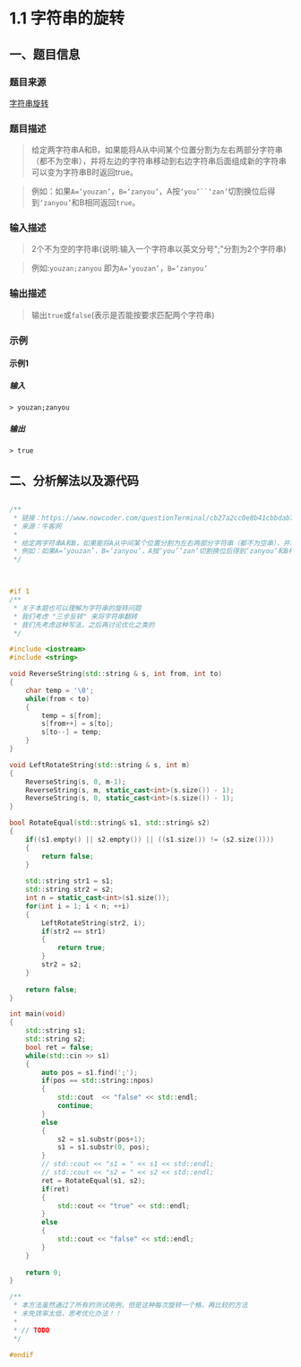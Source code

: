 # 1.1 字符串的旋转

## 一、题目信息

### 题目来源

[字符串旋转](https://www.nowcoder.com/questionTerminal/cb27a2cc0e8b41cbbdab7b0ca5c1bc23)

### 题目描述

> 给定两字符串A和B，如果能将A从中间某个位置分割为左右两部分字符串（都不为空串），并将左边的字符串移动到右边字符串后面组成新的字符串可以变为字符串B时返回true。

> 例如：如果`A=‘youzan’`，`B=‘zanyou’`，A按`‘you’``‘zan’`切割换位后得到`‘zanyou’`和B相同返回`true`。

### 输入描述

> 2个不为空的字符串(说明:输入一个字符串以英文分号";"分割为2个字符串)

> 例如:`youzan;zanyou` 即为`A=‘youzan’`，`B=‘zanyou’`

### 输出描述

> 输出`true`或`false`(表示是否能按要求匹配两个字符串)

### 示例

#### 示例1

##### 输入

    > youzan;zanyou

##### 输出

    > true

## 二、分析解法以及源代码

```c++

/**
 * 链接：https://www.nowcoder.com/questionTerminal/cb27a2cc0e8b41cbbdab7b0ca5c1bc23
 * 来源：牛客网
 * 
 * 给定两字符串A和B，如果能将A从中间某个位置分割为左右两部分字符串（都不为空串），并将左边的字符串移动到右边字符串后面组成新的字符串可以变为字符串B时返回true。
 * 例如：如果A=‘youzan’，B=‘zanyou’，A按‘you’‘zan’切割换位后得到‘zanyou’和B相同返回true。
 */



#if 1
/**
 * 关于本题也可以理解为字符串的旋转问题
 * 我们考虑 "三步反转" 来将字符串翻转
 * 我们先考虑这种写法，之后再讨论优化之类的
 */

#include <iostream>
#include <string>

void ReverseString(std::string & s, int from, int to)
{
    char temp = '\0';
    while(from < to)
    {
        temp = s[from];
        s[from++] = s[to];
        s[to--] = temp;
    }
}

void LeftRotateString(std::string & s, int m)
{
    ReverseString(s, 0, m-1);
    ReverseString(s, m, static_cast<int>(s.size()) - 1);
    ReverseString(s, 0, static_cast<int>(s.size()) - 1);
}

bool RotateEqual(std::string& s1, std::string& s2)
{
    if((s1.empty() || s2.empty()) || ((s1.size()) != (s2.size())))
    {
        return false;
    }
    
    std::string str1 = s1;
    std::string str2 = s2;
    int n = static_cast<int>(s1.size());
    for(int i = 1; i < n; ++i)
    {
        LeftRotateString(str2, i);
        if(str2 == str1)
        {
            return true;
        }
        str2 = s2;
    }
    
    return false;
}

int main(void)
{
    std::string s1;
    std::string s2;
    bool ret = false;
    while(std::cin >> s1)
    {
        auto pos = s1.find(';');
        if(pos == std::string::npos)
        {
            std::cout  << "false" << std::endl;
            continue;
        }
        else
        {
            s2 = s1.substr(pos+1);
            s1 = s1.substr(0, pos);
        }
        // std::cout << "s1 = " << s1 << std::endl;
        // std::cout << "s2 = " << s2 << std::endl;
        ret = RotateEqual(s1, s2);
        if(ret)
        {
            std::cout << "true" << std::endl;
        }
        else
        {
            std::cout << "false" << std::endl;
        }
    }
    
    return 0;
}

/**
 * 本方法虽然通过了所有的测试用例，但是这种每次旋转一个格，再比较的方法
 * 未免效率太低，思考优化办法！！
 *
 * // TODO
 */

#endif 
```
